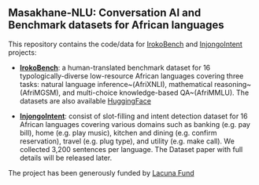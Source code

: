 ## **Masakhane-NLU: Conversation AI and Benchmark datasets for African languages**

This repository contains the code/data for [IrokoBench](https://github.com/masakhane-io/masakhane-nlu/tree/main/IrokoBench) and [InjongoIntent](https://github.com/masakhane-io/masakhane-nlu/tree/main/InjongoIntent) projects:

* **[IrokoBench](https://arxiv.org/abs/2406.03368)**: a human-translated benchmark dataset for 16 typologically-diverse low-resource African languages covering three tasks: natural language inference~(AfriXNLI), mathematical reasoning~(AfriMGSM), and multi-choice knowledge-based QA~(AfriMMLU). The datasets are also available [HuggingFace](https://huggingface.co/collections/masakhane/irokobench-665a21b6d4714ed3f81af3b1)

* **[InjongoIntent]()**: consist of slot-filling and intent detection dataset for 16 African languages covering various domains such as banking (e.g. pay bill), home (e.g. play music), kitchen and dining (e.g. confirm reservation), travel (e.g. plug type), and utility (e.g. make call). We collected 3,200 sentences per language. The Dataset paper with full details will be released later.

The project has been generously funded by [Lacuna Fund](https://lacunafund.org/2021-african-language-awardees/)
